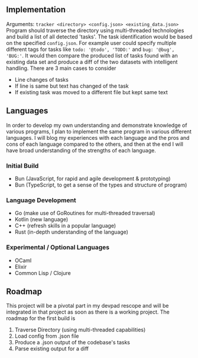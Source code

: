 ## Implementation
Arguments: `tracker <directory> <config.json> <existing_data.json>`
Program should traverse the directory using multi-threaded technologies and build a list of all detected 'tasks'. The task identification would be based on the specified `config.json`. For example user could specify multiple different tags for tasks like `todo: '@todo', 'TODO:'` and `bug: '@bug', 'BUG:'`.
It would then compare the produced list of tasks found with an existing data set and produce a diff of the two datasets with intelligent handling. There are 3 main cases to consider
- Line changes of tasks
- If line is same but text has changed of the task
- If existing task was moved to a different file but kept same text

## Languages
In order to develop my own understanding and demonstrate knowledge of various programs, I plan to implement the same program in various different languages. I will blog my experiences with each language and the pros and cons of each language compared to the others, and then at the end I will have broad understanding of the strengths of each language.
### Initial Build
- Bun (JavaScript, for rapid and agile development & prototyping)
- Bun (TypeScript, to get a sense of the types and structure of program)
### Language Development
- Go (make use of GoRoutines for multi-threaded traversal)
- Kotlin (new language)
- C++ (refresh skills in a popular language)
- Rust (in-depth understanding of the language)
### Experimental / Optional Languages
- OCaml
- Elixir
- Common Lisp / Clojure

## Roadmap
This project will be a pivotal part in my devpad rescope and will be integrated in that project as soon as there is a working project. The roadmap for the first build is
1. Traverse Directory (using multi-threaded capabilities)
2. Load config from .json file
3. Produce a .json output of the codebase's tasks
4. Parse existing output for a diff
